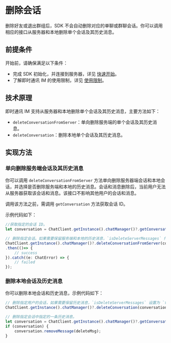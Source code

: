 # 删除会话

<Toc />

删除好友或退出群组后，SDK 不会自动删除对应的单聊或群聊会话。你可以调用相应的接口从服务器和本地删除单个会话及其历史消息。

## 前提条件

开始前，请确保满足以下条件：

- 完成 SDK 初始化，并连接到服务器，详见 [快速开始](quickstart.html)。
- 了解即时通讯 IM 的使用限制，详见 [使用限制](limitation.html)。

## 技术原理

即时通讯 IM 支持从服务器和本地删除单个会话及其历史消息，主要方法如下：

- `deleteConversationFromServer`：单向删除服务端的单个会话及其历史消息。
- `deleteConversation`：删除本地单个会话及其历史消息。

## 实现方法

### 单向删除服务端会话及其历史消息

你可以调用 `deleteConversationFromServer` 方法单向删除服务器端会话和本地会话，并选择是否删除服务端和本地的历史消息。会话和消息删除后，当前用户无法从服务器获取该会话和消息。该接口不影响其他用户的会话和消息。

调用该方法之前，需调用 `getConversation` 方法获取会话 ID。

示例代码如下：

```typescript
//获取指定的会话 ID。
let conversation = ChatClient.getInstance().chatManager()?.getConversation(conversationId);

// 删除指定会话。如果需要保留服务端和本地的历史消息，`isDeleteServerMessages` 传 `false`。
ChatClient.getInstance().chatManager()?.deleteConversationFromServer(conversationId, conversationType, isDeleteServerMessages)
.then(()=> {
    // success
}).catch((e: ChatError) => {
    // failed
});
```

### 删除本地会话及历史消息

你可以删除本地会话和历史消息，示例代码如下：

```typescript
// 删除指定用户的会话，如果需要保留历史消息，`isDeleteServerMessages` 设置为 `false`。
ChatClient.getInstance().chatManager()?.deleteConversation(conversationId, isDeleteServerMessages);
```

```typescript
// 删除指定会话中指定的一条历史消息。
let conversation = ChatClient.getInstance().chatManager()?.getConversation(conversationId);
if (conversation) {
    conversation.removeMessage(deleteMsg);
}
```
